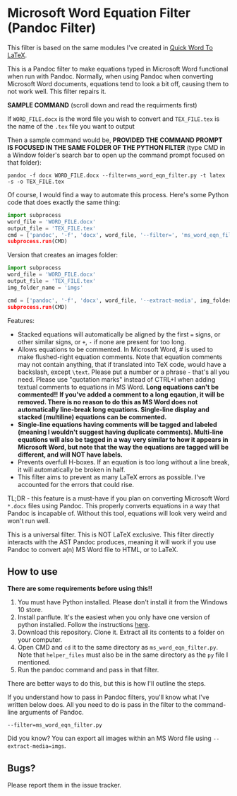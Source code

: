 # Microsoft Word Equation Filter (Pandoc Filter)

This filter is based on the same modules I've
created in [Quick Word To LaTeX](https://github.com/ICPRplshelp/Quick-word-to-LaTeX-4).

This is a Pandoc filter to make equations typed in Microsoft Word functional when run with Pandoc.
Normally, when using Pandoc when converting Microsoft Word documents, equations
tend to look a bit off, causing them to not work well. This filter repairs it.

**SAMPLE COMMAND** (scroll down and read the requirments first)

If `WORD_FILE.docx` is the word file you wish to convert
and `TEX_FILE.tex` is the name of the `.tex` file you want to output

Then a sample command would be, **PROVIDED THE COMMAND PROMPT IS FOCUSED IN THE SAME FOLDER OF THE PYTHON FILTER** (type CMD in a Window folder's search bar to open up the command prompt focused on that folder):

```
pandoc -f docx WORD_FILE.docx --filter=ms_word_eqn_filter.py -t latex -s -o TEX_FILE.tex
```

Of course, I would find a way to automate this process. Here's some Python code that does exactly the same thing:

```py
import subprocess
word_file = 'WORD_FILE.docx'
output_file = 'TEX_FILE.tex'
cmd = ['pandoc', '-f', 'docx', word_file, '--filter=', 'ms_word_eqn_filter.py', '-t', 'latex', '-s', '-o', 'output_file]
subprocess.run(CMD)
```

Version that creates an images folder:

```py
import subprocess
word_file = 'WORD_FILE.docx'
output_file = 'TEX_FILE.tex'
img_folder_name = 'imgs'

cmd = ['pandoc', '-f', 'docx', word_file, '--extract-media', img_folder_name, '--filter=', 'ms_word_eqn_filter.py', '-t', 'latex', '-s', '-o', 'output_file]
subprocess.run(CMD)
```

Features:

- Stacked equations will automatically be aligned by the first `=` signs,
      or other similar signs, or `+`, `-` if none are present for too long.
- Allows equations to be commented. In Microsoft Word, # is used to make
  flushed-right equation comments. Note that equation comments may
  not contain anything, that if translated into TeX code, would have
  a backslash, except `\text`. Please put a number or a phrase - that's
  all you need. Please use "quotation marks" instead of CTRL+I when
  adding textual comments to equations in MS Word. **Long equations can't be commented!! If you've added a comment to a long eqaution, it will
  be removed. There is no reason to do this as MS Word does not automatically line-break long equations. Single-line display and stacked (multiline)
  equations can be commented.**
- **Single-line equations having comments will be tagged and labeled (meaning I wouldn't suggest having duplicate comments). Multi-line equations will also be tagged in a way very similar to how it appears in Microsoft Word, but note that the way the equations are tagged will be different, and will NOT have labels.**
- Prevents overfull H-boxes. If an equation is too long without a
  line break, it will automatically be broken in half.
- This filter aims to prevent as many LaTeX errors as possible.
  I've accounted for the errors that could rise.

TL;DR - this feature is a must-have if you plan on converting
Microsoft Word `*.docx` files using Pandoc. This properly
converts equations in a way that Pandoc is incapable of.
Without this tool, equations will look very weird and won't
run well.

This is a universal filter. This is NOT LaTeX exclusive.
This filter directly interacts with the AST Pandoc produces,
meaning it will work if you use Pandoc to convert a(n) MS Word
file to HTML, or to LaTeX.

## How to use

**There are some requirements before using this!!**

1. You must have Python installed. Please don't
install it from the Windows 10 store.
2. Install panflute. It's the easiest when
you only have one version of python installed.
Follow the instructions [here](https://github.com/sergiocorreia/panflute).
3. Download this repository. Clone it. Extract all
its contents to a folder on your computer.
4. Open CMD and `cd` it to the same directory
as `ms_word_eqn_filter.py`. Note that `helper_files` must
also be in the same directory as the `py` file I mentioned.
5. Run the pandoc command and pass in that filter.

There are better ways to do this, but this is how I'll outline
the steps.

If you understand how to pass in Pandoc filters,
you'll know what I've written below does. All
you need to do is pass in the filter to the
command-line arguments of Pandoc.

```
--filter=ms_word_eqn_filter.py
```

Did you know? You can export all images within an
MS Word file using `--extract-media=imgs`.

## Bugs?

Please report them in the issue tracker.

